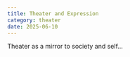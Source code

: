 ```yaml
---
title: Theater and Expression
category: theater
date: 2025-06-10
---
```


Theater as a mirror to society and self...
